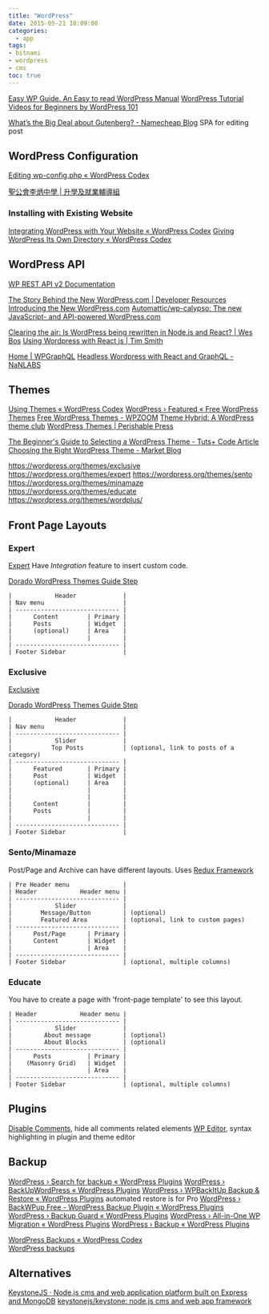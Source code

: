 ```yaml
---
title: "WordPress"
date: 2015-05-21 18:09:00
categories:
  - app
tags:
- bitnami
- wordpress
- cms
toc: true
---
```


[Easy WP Guide. An Easy to read WordPress Manual](https://easywpguide.com/wordpress-manual/)
[WordPress Tutorial Videos for Beginners by WordPress 101](https://www.wp101.com/)

[What’s the Big Deal about Gutenberg? - Namecheap Blog](https://www.namecheap.com/blog/whats-the-big-deal-about-gutenberg/) SPA for editing post

## WordPress Configuration

[Editing wp-config.php « WordPress Codex](http://codex.wordpress.org/Editing_wp-config.php)

[聖公會李炳中學 | 升學及就業輔導組](http://careers.liping.edu.hk/)

### Installing with Existing Website

[Integrating WordPress with Your Website « WordPress Codex](https://codex.wordpress.org/Integrating_WordPress_with_Your_Website)
[Giving WordPress Its Own Directory « WordPress Codex](http://codex.wordpress.org/Giving_WordPress_Its_Own_Directory)

## WordPress API

[WP REST API v2 Documentation](http://v2.wp-api.org/)

[The Story Behind the New WordPress.com | Developer Resources](https://developer.wordpress.com/2015/11/23/the-story-behind-the-new-wordpress-com/)
[Introducing the New WordPress.com](https://developer.wordpress.com/calypso/)
[Automattic/wp-calypso: The new JavaScript- and API-powered WordPress.com](https://github.com/Automattic/wp-calypso)

[Clearing the air: Is WordPress being rewritten in Node.js and React? | Wes Bos](http://wesbos.com/wordpress-calypso-react/)
[Using Wordpress with React js | Tim Smith](https://www.iamtimsmith.com/blog/using-wordpress-with-react/)

[Home | WPGraphQL](https://docs.wpgraphql.com/)
[Headless Wordpress with React and GraphQL - NaNLABS](https://www.nan-labs.com/blog/headless-wordpress-with-react-and-graphql/)

## Themes

[Using Themes « WordPress Codex](http://codex.wordpress.org/Themes)
[WordPress › Featured « Free WordPress Themes](https://wordpress.org/themes/)
[Free WordPress Themes - WPZOOM](http://www.wpzoom.com/free-wordpress-themes/)
[Theme Hybrid: A WordPress theme club](http://themehybrid.com/)
[WordPress Themes | Perishable Press](https://perishablepress.com/perishable-wordpress-themes/)

[The Beginner's Guide to Selecting a WordPress Theme - Tuts+ Code Article](http://code.tutsplus.com/articles/the-beginners-guide-to-selecting-a-wordpress-theme--wp-35032)
[Choosing the Right WordPress Theme - Market Blog](http://marketblog.envato.com/tips/choosing-the-right-wordpress-theme/)

https://wordpress.org/themes/exclusive
https://wordpress.org/themes/expert
https://wordpress.org/themes/sento
https://wordpress.org/themes/minamaze
https://wordpress.org/themes/educate
https://wordpress.org/themes/wordplus/

## Front Page Layouts

### Expert

[Expert](http://themedemo.web-dorado.com/businesstheme/)
Have *Integration* feature to insert custom code.

[Dorado WordPress Themes Guide Step](https://web-dorado.com/wordpress-themes-guide-step-1.html)

```
|            Header             |
| Nav menu                      |
| ----------------------------- |
|      Content        | Primary |
|      Posts          | Widget  |
|      (optional)     | Area    |
|                     |         |
| ----------------------------- |
| Footer Sidebar                |
```

### Exclusive

[Exclusive](http://themedemo.web-dorado.com/exclusive/)

[Dorado WordPress Themes Guide Step](https://web-dorado.com/wordpress-themes-guide-step-1.html)

```
|            Header             |
| Nav menu                      |
| ----------------------------- |
|            Slider             |
|           Top Posts           | (optional, link to posts of a category)
| ----------------------------- |
|      Featured       | Primary |
|      Post           | Widget  |
|      (optional)     | Area    |
|                     |         |
|                     |         |
|      Content        |         |
|      Posts          |         |
|                     |         |
| ----------------------------- |
| Footer Sidebar                |
```

### Sento/Minamaze

Post/Page and Archive can have different layouts.
Uses [Redux Framework](http://reduxframework.com/)

```
| Pre Header menu               |
| Header            Header menu |
| ----------------------------- |
|            Slider             |
|        Message/Button         | (optional)
|        Featured Area          | (optional, link to custom pages)
| ----------------------------- |
|      Post/Page      | Primary |
|      Content        | Widget  |
|                     | Area    |
| ----------------------------- |
| Footer Sidebar                | (optional, multiple columns)
```

### Educate

You have to create a page with 'front-page template' to see this layout.

```
| Header            Header menu |
| ----------------------------- |
|            Slider             |
|         About message         | (optional)
|         About Blocks          | (optional)
| ----------------------------- |
|      Posts          | Primary |
|    (Masonry Grid)   | Widget  |
|                     | Area    |
| ----------------------------- |
| Footer Sidebar                | (optional, multiple columns)
```

## Plugins

[Disable Comments](https://github.com/solarissmoke/disable-comments-mu), hide all comments related elements
[WP Editor](http://wpeditor.net/), syntax highlighting in plugin and theme editor

## Backup

[WordPress › Search for backup « WordPress Plugins](https://wordpress.org/plugins/search.php?q=backup)
[WordPress › BackUpWordPress « WordPress Plugins](https://wordpress.org/plugins/backupwordpress/)
[WordPress › WPBackItUp Backup & Restore « WordPress Plugins](https://wordpress.org/plugins/wp-backitup/) automated restore is for Pro
[WordPress › BackWPup Free - WordPress Backup Plugin « WordPress Plugins](https://wordpress.org/plugins/backwpup/)
[WordPress › Backup Guard « WordPress Plugins](https://wordpress.org/plugins/backup/)
[WordPress › All-in-One WP Migration « WordPress Plugins](https://wordpress.org/plugins/all-in-one-wp-migration/)
[WordPress › Backup « WordPress Plugins](https://wordpress.org/plugins/backup-wp/)

[WordPress Backups « WordPress Codex](http://codex.wordpress.org/WordPress_Backups)  
[WordPress backups](http://www.tedroche.com/Present/2011/wordpressbackups/WordPressBackupsSlides.html)

## Alternatives

[KeystoneJS · Node.js cms and web application platform built on Express and MongoDB](http://keystonejs.com/)
[keystonejs/keystone: node.js cms and web app framework](https://github.com/keystonejs/keystone)
